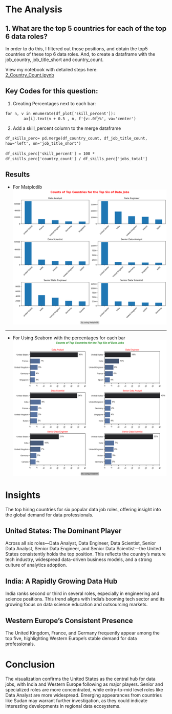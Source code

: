 # The Analysis

## 1. What are the top 5 countries for each of the top 6 data roles?

In order to do this, I filtered out those positions, and obtain the top5 countries of these top 6 data roles. And, to create a dataframe with the job_country, job_title_short and country_count. 

View my notebook with detailed steps here:  
[2_Country_Count.ipynb](My%20Project/2_Country_Count.ipynb)

## Key Codes for this question:
1. Creating Percentages next to each bar:  
```
for n, v in enumerate(df_plot['skill_percent']):
        ax[i].text(v + 0.5 , n, f'{v:.0f}%', va='center')
```
2. Add a skill_percent column to the merge dataframe
```
df_skills_perc= pd.merge(df_country_count, df_job_title_count, how='left', on='job_title_short')

df_skills_perc['skill_percent'] = 100 * df_skills_perc['country_count'] / df_skills_perc['jobs_total']
```
## Results
- For Matplotlib 
![Visualization of Top Countries for Data Role using Matplotlib](My%20Project/output.png)

------------
- For Using Seaborn with the percentages for each bar
![Visualization of Top Countries for Data Role using Seaborn](My%20Project/output2.png)

# Insights
The top hiring countries for six popular data job roles, offering insight into the global demand for data professionals.  
## United States: The Dominant Player
Across all six roles—Data Analyst, Data Engineer, Data Scientist, Senior Data Analyst, Senior Data Engineer, and Senior Data Scientist—the United States consistently holds the top position. This reflects the country’s mature tech industry, widespread data-driven business models, and a strong culture of analytics adoption.

## India: A Rapidly Growing Data Hub
India ranks second or third in several roles, especially in engineering and science positions. This trend aligns with India’s booming tech sector and its growing focus on data science education and outsourcing markets.  

## Western Europe’s Consistent Presence
The United Kingdom, France, and Germany frequently appear among the top five, highlighting Western Europe’s stable demand for data professionals. 

# Conclusion
The visualization confirms the United States as the central hub for data jobs, with India and Western Europe following as major players. Senior and specialized roles are more concentrated, while entry-to-mid level roles like Data Analyst are more widespread. Emerging appearances from countries like Sudan may warrant further investigation, as they could indicate interesting developments in regional data ecosystems.  
